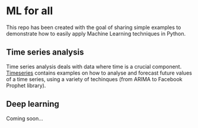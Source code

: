 # ML for all
This repo has been created with the goal of sharing simple examples to demonstrate how to easily apply Machine Learning techniques in Python.

## Time series analysis

Time series analysis deals with data where time is a crucial component. [Timeseries](https://github.com/nlazza/ml-for-all/blob/main/timeseries) contains examples on how to analyse and forecast future values of a time series, using a variety of techinques (from ARIMA to Facebook Prophet library).

## Deep learning

Coming soon...
